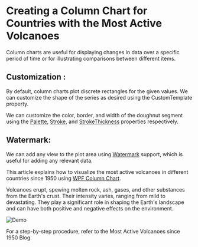 # Creating a Column Chart for Countries with the Most Active Volcanoes
Column charts are useful for displaying changes in data over a specific period of time or for illustrating comparisons between different items.

## Customization :
By default, column charts plot discrete rectangles for the given values. We can customize the shape of the series as desired using the CustomTemplate property.

We can customize the color, border, and width of the doughnut segment using the [Palette](https://help.syncfusion.com/cr/wpf/Syncfusion.UI.Xaml.Charts.ChartSeriesBase.html#Syncfusion_UI_Xaml_Charts_ChartSeriesBase_Palette), [Stroke](https://help.syncfusion.com/cr/wpf/Syncfusion.UI.Xaml.Charts.ChartSeries.html#Syncfusion_UI_Xaml_Charts_ChartSeries_Stroke), and [StrokeThickness](https://help.syncfusion.com/cr/wpf/Syncfusion.UI.Xaml.Charts.ChartSeries.html#Syncfusion_UI_Xaml_Charts_ChartSeries_StrokeThickness) properties respectively. 

## Watermark:
We can add any view to the plot area using [Watermark](https://help.syncfusion.com/cr/wpf/Syncfusion.UI.Xaml.Charts.SfChart.html#Syncfusion_UI_Xaml_Charts_SfChart_Watermark) support, which is useful for adding any relevant data.

This article explains how to visualize the most active volcanoes in different countries since 1950 using [WPF Column Chart](https://www.syncfusion.com/wpf-controls/charts/wpf-column-chart). 

Volcanoes erupt, spewing molten rock, ash, gases, and other substances from the Earth's crust. Their intensity varies, ranging from mild to devastating. They play a significant role in shaping the Earth's landscape and can have both positive and negative effects on the environment.

![Demo](https://github.com/SyncfusionExamples/Creating-a-Column-Chart-for-Countries-with-the-Most-Active-Volcanoes/assets/103025761/8469fdb0-84d1-4f8f-b46b-5368229a6aa2)


 For a step-by-step procedure, refer to the Most Active Volcanoes since 1950 Blog.
